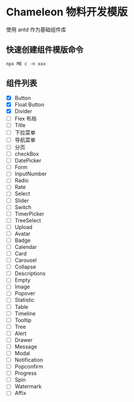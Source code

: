 # Chameleon 物料开发模版

使用 antd 作为基础组件库

## 快速创建组件模版命令

```shell
npx ME c -n xxx
```

## 组件列表

- [x] Button
- [x] Float Button
- [x] Divider
- [ ] Flex 布局
- [ ] Title
- [ ] 下拉菜单
- [ ] 导航菜单
- [ ] 分页
- [ ] checkBox
- [ ] DatePicker
- [ ] Form
- [ ] InputNumber
- [ ] Radio
- [ ] Rate
- [ ] Select
- [ ] Slider
- [ ] Switch
- [ ] TimerPicker
- [ ] TreeSelect
- [ ] Upload
- [ ] Avatar
- [ ] Badge
- [ ] Calendar
- [ ] Card
- [ ] Carousel
- [ ] Collapse
- [ ] Descriptions
- [ ] Empty
- [ ] Image
- [ ] Popover
- [ ] Statistic
- [ ] Table
- [ ] Timeline
- [ ] Tooltip
- [ ] Tree
- [ ] Alert
- [ ] Drawer
- [ ] Message
- [ ] Modal
- [ ] Notification
- [ ] Popconfirm
- [ ] Progress
- [ ] Spin
- [ ] Watermark
- [ ] Affix
